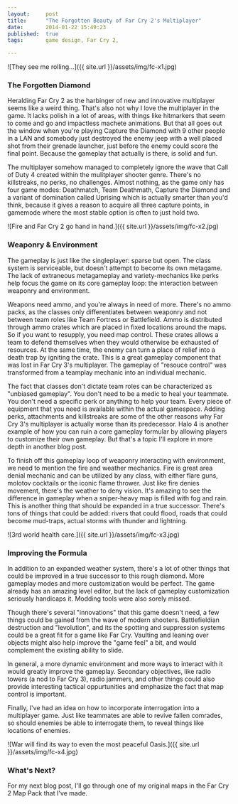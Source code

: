 ```yaml
---
layout: 	post
title:  	"The Forgotten Beauty of Far Cry 2's Multiplayer"
date:   	2014-01-22 15:49:23
published:	true
tags:		game design, Far Cry 2,

---
```


![They see me rolling...]({{ site.url }}/assets/img/fc-x1.jpg)
### The Forgotten Diamond

Heralding Far Cry 2 as the harbinger of new and innovative multiplayer seems like a weird thing. That's also not why I love the multiplayer in the game. It lacks polish in a lot of areas, with things like hitmarkers that seem to come and go and impactless machete animations. But that all goes out the window when you're playing Capture the Diamond with 9 other people in a LAN and somebody just destroyed the enemy jeep with a well placed shot from their grenade launcher, just before the enemy could score the final point. Because the gameplay that actually is there, is solid and fun.

The multiplayer somehow managed to completely ignore the wave that Call of Duty 4 created within the mulitplayer shooter genre. There's no killstreaks, no perks, no challenges. Almost nothing, as the game only has four game modes: Deathmatch, Team Deathmath, Capture the Diamond and a variant of domination called Uprising which is actually smarter than you'd think, because it gives a reason to acquire all three capture points, in gamemode where the most stable option is often to just hold two.

![Fire and Far Cry 2 go hand in hand.]({{ site.url }}/assets/img/fc-x2.jpg)
### Weaponry & Environment

The gameplay is just like the singleplayer: sparse but open. The class system is serviceable, but doesn't attempt to become its own metagame. The lack of extraneous metagameplay and variety-mechanics like perks help focus the game on its core gameplay loop: the interaction between weaponry and environment.

Weapons need ammo, and you're always in need of more. There's no ammo packs, as the classes only differentiates between weaponry and not between team roles like Team Fortress or Battlefield. Ammo is distributed through ammo crates which are placed in fixed locations around the maps. So if you want to resupply, you need map control. These crates allows a team to defend themselves when they would otherwise be exhausted of resources. At the same time, the enemy can turn a place of relief into a death trap by igniting the crate. This is a great gameplay component that was lost in Far Cry 3's multiplayer. The gameplay of "resouce control" was transformed from a teamplay mechanic into an individual mechanic.

The fact that classes don't dictate team roles can be characterized as "unbiased gameplay". You don't need to be a medic to heal your teammate. You don't need a specific perk or anything to help your team. Every piece of equipment that you need is available within the actual gamespace. Adding perks, attachments and killstreaks are some of the other reasons why Far Cry 3's multiplayer is actually worse than its predecessor. Halo 4 is another example of how you can ruin a core gameplay formular by allowing players to customize their own gameplay. But that's a topic I'll explore in more depth in another blog post.

To finish off this gameplay loop of weaponry interacting with environment, we need to mention the fire and weather mechanics. Fire is great area denial mechanic and can be utilized by any class, with either flare guns, molotov cocktails or the iconic flame thrower. Just like fire denies movement, there's the weather to deny vision. It's amazing to see the difference in gameplay when a sniper-heavy map is filled with fog and rain. This is another thing that should be expanded in a true successor. There's tons of things that could be added: rivers that could flood, roads that could become mud-traps, actual storms with thunder and lightning.

![3rd world health care.]({{ site.url }}/assets/img/fc-x3.jpg)
### Improving the Formula

In addition to an expanded weather system, there's a lot of other things that could be improved in a true successor to this rough diamond. More gameplay modes and more customization would be perfect. The game already has an amazing level editor, but the lack of gameplay customization seriously handicaps it. Modding tools were also sorely missed.

Though there's several "innovations" that this game doesn't need, a few things could be gained from the wave of modern shooters. Battlefieldian destruction and "levolution", and its the spotting and suppression systems could be a great fit for a game like Far Cry. Vaulting and leaning over objects might also help improve the "game feel" a bit, and would complement the existing ability to slide.

In general, a more dynamic environment and more ways to interact with it would greatly improve the gameplay. Secondary objectives, like radio towers (a nod to Far Cry 3), radio jammers, and other things could also provide interesting tactical oppurtunities and emphasize the fact that map control is important.

Finally, I've had an idea on how to incorporate interrogation into a multiplayer game. Just like teammates are able to revive fallen comrades, so should enemies be able to interrogate them, to reveal things like locations of enemies.

![War will find its way to even the most peaceful Oasis.]({{ site.url }}/assets/img/fc-x4.jpg)
### What's Next?

For my next blog post, I'll go through one of my original maps in the Far Cry 2 Map Pack that I've made.